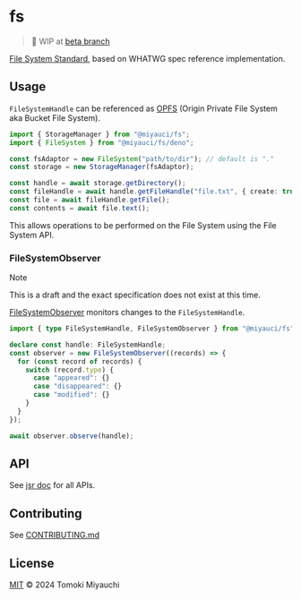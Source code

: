 # fs

> 🚧 WIP at [beta branch](https://github.com/TomokiMiyauci/fs/tree/beta)

[File System Standard](https://fs.spec.whatwg.org), based on WHATWG spec
reference implementation.

## Usage

`FileSystemHandle` can be referenced as
[OPFS](https://developer.mozilla.org/en-US/docs/Web/API/File_System_API/Origin_private_file_system)
(Origin Private File System aka Bucket File System).

```ts
import { StorageManager } from "@miyauci/fs";
import { FileSystem } from "@miyauci/fs/deno";

const fsAdaptor = new FileSystem("path/to/dir"); // default is "."
const storage = new StorageManager(fsAdaptor);

const handle = await storage.getDirectory();
const fileHandle = await handle.getFileHandle("file.txt", { create: true });
const file = await fileHandle.getFile();
const contents = await file.text();
```

This allows operations to be performed on the File System using the File System
API.

### FileSystemObserver

> [!NOTE]
>
> This is a draft and the exact specification does not exist at this time.

[FileSystemObserver](https://github.com/whatwg/fs/blob/main/proposals/FileSystemObserver.md)
monitors changes to the `FileSystemHandle`.

```ts
import { type FileSystemHandle, FileSystemObserver } from "@miyauci/fs";

declare const handle: FileSystemHandle;
const observer = new FileSystemObserver((records) => {
  for (const record of records) {
    switch (record.type) {
      case "appeared": {}
      case "disappeared": {}
      case "modified": {}
    }
  }
});

await observer.observe(handle);
```

## API

See [jsr doc](https://jsr.io/@miyauci/fs) for all APIs.

## Contributing

See [CONTRIBUTING.md](CONTRIBUTING.md)

## License

[MIT](LICENSE) © 2024 Tomoki Miyauchi
